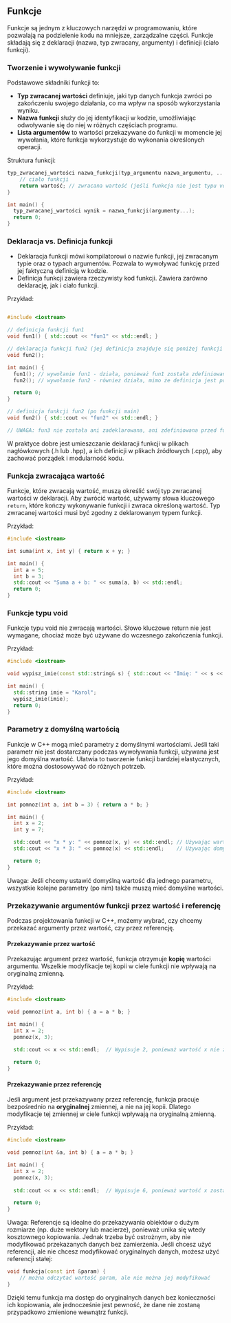 ## Funkcje

Funkcje są jednym z kluczowych narzędzi w programowaniu, które pozwalają na podzielenie kodu na mniejsze, zarządzalne części. Funkcje składają się z deklaracji (nazwa, typ zwracany, argumenty) i definicji (ciało funkcji).

### Tworzenie i wywoływanie funkcji

Podstawowe składniki funkcji to:

- **Typ zwracanej wartości** definiuje, jaki typ danych funkcja zwróci po zakończeniu swojego działania, co ma wpływ na sposób wykorzystania wyniku.
- **Nazwa funkcji** służy do jej identyfikacji w kodzie, umożliwiając odwoływanie się do niej w różnych częściach programu.
- **Lista argumentów** to wartości przekazywane do funkcji w momencie jej wywołania, które funkcja wykorzystuje do wykonania określonych operacji.

Struktura funkcji:

```c++
typ_zwracanej_wartości nazwa_funkcji(typ_argumentu nazwa_argumentu, ...) {
    // ciało funkcji
    return wartość; // zwracana wartość (jeśli funkcja nie jest typu void)
}

int main() { 
  typ_zwracanej_wartości wynik = nazwa_funkcji(argumenty...);
  return 0;  
}
```

### Deklaracja vs. Definicja funkcji

- Deklaracja funkcji mówi kompilatorowi o nazwie funkcji, jej zwracanym typie oraz o typach argumentów. Pozwala to wywoływać funkcję przed jej faktyczną definicją w kodzie.
- Definicja funkcji zawiera rzeczywisty kod funkcji. Zawiera zarówno deklarację, jak i ciało funkcji.

Przykład:

```c++

#include <iostream>

// definicja funkcji fun1
void fun1() { std::cout << "fun1" << std::endl; }

// deklaracja funkcji fun2 (jej definicja znajduje się poniżej funkcji main)
void fun2();

int main() {
  fun1(); // wywołanie fun1 - działa, ponieważ fun1 została zdefiniowana wcześniej
  fun2(); // wywołanie fun2 - również działa, mimo że definicja jest poniżej, dzięki wcześniejszej deklaracji

  return 0;
}

// definicja funkcji fun2 (po funkcji main)
void fun2() { std::cout << "fun2" << std::endl; }

// UWAGA: fun3 nie została ani zadeklarowana, ani zdefiniowana przed funkcją main, dlatego jej wywołanie by się nie powiodło
```

W praktyce dobre jest umieszczanie deklaracji funkcji w plikach nagłówkowych (.h lub .hpp), a ich definicji w plikach źródłowych (.cpp), aby zachować porządek i modularność kodu.

### Funkcja zwracająca wartość

Funkcje, które zwracają wartość, muszą określić swój typ zwracanej wartości w deklaracji. Aby zwrócić wartość, używamy słowa kluczowego `return`, które kończy wykonywanie funkcji i zwraca określoną wartość. Typ zwracanej wartości musi być zgodny z deklarowanym typem funkcji.

Przykład:

```c++
#include <iostream>

int suma(int x, int y) { return x + y; }

int main() {
  int a = 5;
  int b = 3;
  std::cout << "Suma a + b: " << suma(a, b) << std::endl;
  return 0;
}
```

### Funkcje typu void

Funkcje typu void nie zwracają wartości. Słowo kluczowe return nie jest wymagane, chociaż może być używane do wczesnego zakończenia funkcji.

Przykład:

```c++
#include <iostream>

void wypisz_imie(const std::string& s) { std::cout << "Imię: " << s << std::endl; }

int main() {
  std::string imie = "Karol";
  wypisz_imie(imie);
  return 0;
}
```

### Parametry z domyślną wartością

Funkcje w C++ mogą mieć parametry z domyślnymi wartościami. Jeśli taki parametr nie jest dostarczany podczas wywoływania funkcji, używana jest jego domyślna wartość. Ułatwia to tworzenie funkcji bardziej elastycznych, które można dostosowywać do różnych potrzeb.

Przykład:

```c++
#include <iostream>

int pomnoz(int a, int b = 3) { return a * b; }

int main() {
  int x = 2;
  int y = 7;

  std::cout << "x * y: " << pomnoz(x, y) << std::endl; // Używając wartości y jako drugiego argumentu
  std::cout << "x * 3: " << pomnoz(x) << std::endl;    // Używając domyślnej wartości dla drugiego argumentu

  return 0;
}
```

Uwaga: Jeśli chcemy ustawić domyślną wartość dla jednego parametru, wszystkie kolejne parametry (po nim) także muszą mieć domyślne wartości.

### Przekazywanie argumentów funkcji przez wartość i referencję

Podczas projektowania funkcji w C++, możemy wybrać, czy chcemy przekazać argumenty przez wartość, czy przez referencję.

#### Przekazywanie przez wartość

Przekazując argument przez wartość, funkcja otrzymuje **kopię** wartości argumentu. Wszelkie modyfikacje tej kopii w ciele funkcji nie wpływają na oryginalną zmienną.

Przykład:

```c++
#include <iostream>

void pomnoz(int a, int b) { a = a * b; }

int main() {
  int x = 2;
  pomnoz(x, 3);
  
  std::cout << x << std::endl;  // Wypisuje 2, ponieważ wartość x nie została zmieniona w funkcji pomnoz

  return 0;
}
```

#### Przekazywanie przez referencję

Jeśli argument jest przekazywany przez referencję, funkcja pracuje bezpośrednio na **oryginalnej** zmiennej, a nie na jej kopii. Dlatego modyfikacje tej zmiennej w ciele funkcji wpływają na oryginalną zmienną.

Przykład:

```c++
#include <iostream>

void pomnoz(int &a, int b) { a = a * b; }

int main() {
  int x = 2;
  pomnoz(x, 3);
  
  std::cout << x << std::endl;  // Wypisuje 6, ponieważ wartość x została zmieniona w funkcji pomnoz

  return 0;
}
```

Uwaga: Referencje są idealne do przekazywania obiektów o dużym rozmiarze (np. duże wektory lub macierze), ponieważ unika się wtedy kosztownego kopiowania. Jednak trzeba być ostrożnym, aby nie modyfikować przekazanych danych bez zamierzenia. Jeśli chcesz użyć referencji, ale nie chcesz modyfikować oryginalnych danych, możesz użyć referencji stałej:

```c++
void funkcja(const int &param) {
    // można odczytać wartość param, ale nie można jej modyfikować
}
```

Dzięki temu funkcja ma dostęp do oryginalnych danych bez konieczności ich kopiowania, ale jednocześnie jest pewność, że dane nie zostaną przypadkowo zmienione wewnątrz funkcji.
